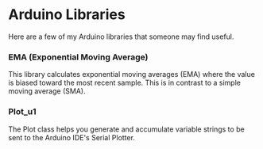 # Arduino Libraries

Here are a few of my Arduino libraries that someone may find useful.

### EMA (Exponential Moving Average)

This library calculates exponential moving averages (EMA) where the value is biased toward the most recent sample. This is in contrast to a simple moving average (SMA).

### Plot_u1

The Plot class helps you generate and accumulate variable strings to be sent to the Arduino IDE's Serial Plotter.
